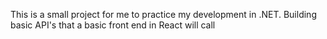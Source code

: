 This is a small project for me to practice my development in .NET. Building basic API's that a basic front end in React will call
